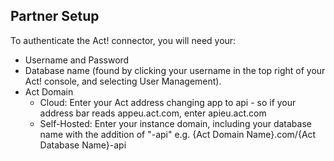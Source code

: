 
<section class="required" markdown="1">

## Partner Setup

<div class="section-content" markdown="1">
To authenticate the Act! connector, you will need your:

* Username and Password
* Database name (found by clicking your username in the top right of your Act! console, and selecting User Management).
* Act Domain
  * Cloud: Enter your Act address changing app to api - so if your address bar reads appeu.act.com, enter apieu.act.com
  * Self-Hosted: Enter your instance domain, including your database name with the addition of "-api" e.g. {Act Domain Name}.com/{Act Database Name}-api

</div>

</section>
